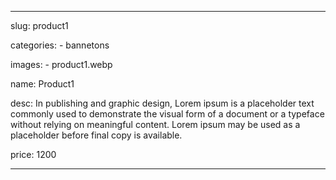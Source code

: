 ---

slug: product1

categories:
    - bannetons

images: 
    - product1.webp

name: Product1 

desc: In publishing and graphic design, Lorem ipsum is a placeholder text commonly used to demonstrate the visual form of a document or a typeface without relying on meaningful content. Lorem ipsum may be used as a placeholder before final copy is available.

price: 1200

---